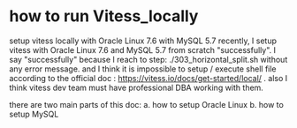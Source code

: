 # how to run Vitess_locally
setup vitess locally with Oracle Linux 7.6 with MySQL 5.7 
recently, I setup vitess with Oracle Linux 7.6 and MySQL 5.7 from scratch "successfully". I say "successfully" because I reach to step: ./303_horizontal_split.sh without any error message. and I think it is impossible to setup / execute shell file according to the official doc :  https://vitess.io/docs/get-started/local/ . also I think vitess dev team must have professional DBA working with them. 

there are two main parts of this doc: 
a. how to setup Oracle Linux 
b. how to setup MySQL 


